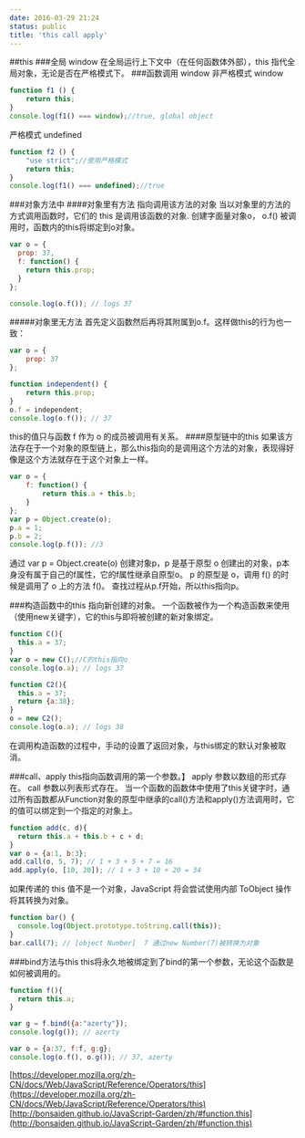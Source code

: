 ```yaml
---
date: 2016-03-29 21:24
status: public
title: 'this call apply'
---
```


##this
###全局 window
在全局运行上下文中（在任何函数体外部），this 指代全局对象，无论是否在严格模式下。
###函数调用 window
非严格模式 window
```js
function f1 () {
    return this;
}
console.log(f1() === window);//true, global object
```
严格模式 undefined
```js
function f2 () {
    "use strict";//使用严格模式
    return this;
}
console.log(f1() === undefined);//true
```
###对象方法中
####对象里有方法 指向调用该方法的对象
当以对象里的方法的方式调用函数时，它们的 this 是调用该函数的对象.
创建字面量对象o， o.f() 被调用时，函数内的this将绑定到o对象。
```js
var o = {
  prop: 37,
  f: function() {
    return this.prop;
  }
};

console.log(o.f()); // logs 37
```
#####对象里无方法
首先定义函数然后再将其附属到o.f。这样做this的行为也一致：
```js
var o = {
    prop: 37
};

function independent() {
    return this.prop;
}
o.f = independent;
console.log(o.f()); // 37
```
this的值只与函数 f 作为 o 的成员被调用有关系。
####原型链中的this
如果该方法存在于一个对象的原型链上，那么this指向的是调用这个方法的对象，表现得好像是这个方法就存在于这个对象上一样。
```js
var o = {
    f: function() {
        return this.a + this.b;
    }
};
var p = Object.create(o);
p.a = 1;
p.b = 2;
console.log(p.f()); //3
```
通过 var p = Object.create(o) 创建对象p，p 是基于原型 o 创建出的对象，p本身没有属于自己的f属性，它的f属性继承自原型o。
p 的原型是 o，调用 f() 的时候是调用了 o 上的方法 f()。
查找过程从p.f开始，所以this指向p。


###构造函数中的this  指向新创建的对象。
一个函数被作为一个构造函数来使用（使用new关键字），它的this与即将被创建的新对象绑定。
```js
function C(){
  this.a = 37;
}
var o = new C();//C的this指向o
console.log(o.a); // logs 37
```
```js
function C2(){
  this.a = 37;
  return {a:38};
}
o = new C2();
console.log(o.a); // logs 38
```
在调用构造函数的过程中，手动的设置了返回对象，与this绑定的默认对象被取消。

###call、apply  this指向函数调用的第一个参数。】
apply 参数以数组的形式存在。
call 参数以列表形式存在。
当一个函数的函数体中使用了this关键字时，通过所有函数都从Function对象的原型中继承的call()方法和apply()方法调用时，它的值可以绑定到一个指定的对象上。
```js
function add(c, d){
  return this.a + this.b + c + d;
}
var o = {a:1, b:3};
add.call(o, 5, 7); // 1 + 3 + 5 + 7 = 16
add.apply(o, [10, 20]); // 1 + 3 + 10 + 20 = 34
```
如果传递的 this 值不是一个对象，JavaScript 将会尝试使用内部 ToObject 操作将其转换为对象。

```js
function bar() {
  console.log(Object.prototype.toString.call(this));
}
bar.call(7); // [object Number]  7 通过new Number(7)被转换为对象
```

###bind方法与this
this将永久地被绑定到了bind的第一个参数，无论这个函数是如何被调用的。
```js
function f(){
  return this.a;
}

var g = f.bind({a:"azerty"});
console.log(g()); // azerty

var o = {a:37, f:f, g:g};
console.log(o.f(), o.g()); // 37, azerty
```

[https://developer.mozilla.org/zh-CN/docs/Web/JavaScript/Reference/Operators/this](https://developer.mozilla.org/zh-CN/docs/Web/JavaScript/Reference/Operators/this)
[http://bonsaiden.github.io/JavaScript-Garden/zh/#function.this](http://bonsaiden.github.io/JavaScript-Garden/zh/#function.this)